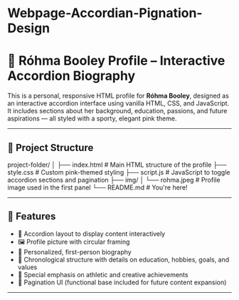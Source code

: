 # Webpage-Accordian-Pignation-Design
# 🌸 Róhma Booley Profile – Interactive Accordion Biography

This is a personal, responsive HTML profile for **Róhma Booley**, designed as an interactive accordion interface using vanilla HTML, CSS, and JavaScript. It includes sections about her background, education, passions, and future aspirations — all styled with a sporty, elegant pink theme.

---

## 🧾 Project Structure

project-folder/
│
├── index.html # Main HTML structure of the profile
├── style.css # Custom pink-themed styling
├── script.js # JavaScript to toggle accordion sections and pagination
├── img/
│ └── rohma.jpeg # Profile image used in the first panel
└── README.md # You're here!

---

## 📌 Features

- 🩷 Accordion layout to display content interactively
- 🖼️ Profile picture with circular framing
- 🎯 Personalized, first-person biography
- 📅 Chronological structure with details on education, hobbies, goals, and values
- 🏉 Special emphasis on athletic and creative achievements
- 🔄 Pagination UI (functional base included for future content expansion)

---
